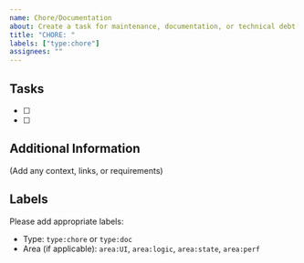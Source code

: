 ```yaml
---
name: Chore/Documentation
about: Create a task for maintenance, documentation, or technical debt
title: "CHORE: "
labels: ["type:chore"]
assignees: ""
---
```


## Tasks

- [ ]
- [ ]

## Additional Information

(Add any context, links, or requirements)

## Labels

Please add appropriate labels:

- Type: `type:chore` or `type:doc`
- Area (if applicable): `area:UI`, `area:logic`, `area:state`, `area:perf`
